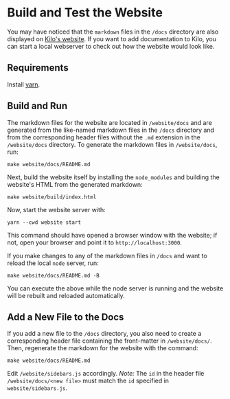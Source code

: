 # Build and Test the Website

You may have noticed that the `markdown` files in the `/docs` directory are also displayed on [Kilo's website](https://kilo.squat.ai/).
If you want to add documentation to Kilo, you can start a local webserver to check out how the website would look like.

## Requirements

Install [yarn](https://yarnpkg.com/getting-started/install).

## Build and Run

The markdown files for the website are located in `/website/docs` and are generated from the like-named markdown files in the `/docs` directory and from the corresponding header files without the `.md` extension in the `/website/docs` directory.
To generate the markdown files in `/website/docs`, run:
```shell
make website/docs/README.md
```

Next, build the website itself by installing the `node_modules` and building the website's HTML from the generated markdown:
```shell
make website/build/index.html
```

Now, start the website server with:
```shell
yarn --cwd website start
```
This command should have opened a browser window with the website; if not, open your browser and point it to `http://localhost:3000`.

If you make changes to any of the markdown files in `/docs` and want to reload the local `node` server, run:
```shell
make website/docs/README.md -B
```

You can execute the above while the node server is running and the website will be rebuilt and reloaded automatically.

## Add a New File to the Docs

If you add a new file to the `/docs` directory, you also need to create a corresponding header file containing the front-matter in `/website/docs/`.
Then, regenerate the markdown for the website with the command:
```shell
make website/docs/README.md
```
Edit `/website/sidebars.js` accordingly.
_Note:_ The `id` in the header file `/website/docs/<new file>` must match the `id` specified in `website/sidebars.js`.
